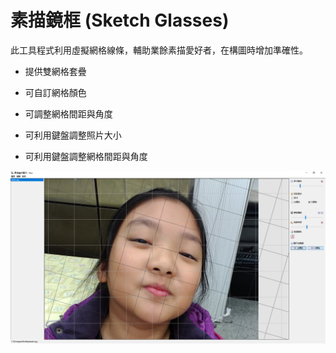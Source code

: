 # 素描鏡框 (Sketch Glasses)

此工具程式利用虛擬網格線條，輔助業餘素描愛好者，在構圖時增加準確性。

* 提供雙網格套疊

* 可自訂網格顏色

* 可調整網格間距與角度

* 可利用鍵盤調整照片大小

* 可利用鍵盤調整網格間距與角度

![Sample](sample.png)
